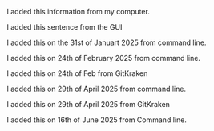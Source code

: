 I added this information from my computer.

I added this sentence from the GUI

I added this on the 31st of Januart 2025 from command line.

I added this on 24th of February 2025 from command line.

I added this on 24th of Feb from GitKraken

I added this on 29th of April 2025 from command line.

I added this on 29th of April 2025 from GitKraken

I added this on 16th of June 2025 from Command line.
